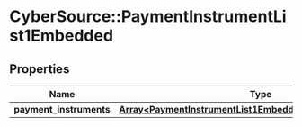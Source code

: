 # CyberSource::PaymentInstrumentList1Embedded

## Properties
Name | Type | Description | Notes
------------ | ------------- | ------------- | -------------
**payment_instruments** | [**Array&lt;PaymentInstrumentList1EmbeddedPaymentInstruments&gt;**](PaymentInstrumentList1EmbeddedPaymentInstruments.md) |  | [optional] 



